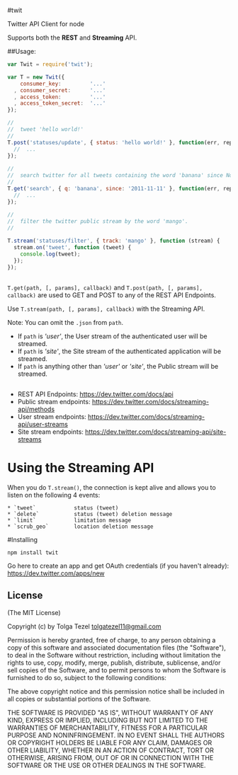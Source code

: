 #twit

Twitter API Client for node

Supports both the **REST** and **Streaming** API.

##Usage:

```javascript
var Twit = require('twit');

var T = new Twit({
    consumer_key:         '...'
  , consumer_secret:      '...'
  , access_token:         '...'
  , access_token_secret:  '...'
});

//
//  tweet 'hello world!'
//
T.post('statuses/update', { status: 'hello world!' }, function(err, reply) {
  //  ...
});
      
//
//  search twitter for all tweets containing the word 'banana' since Nov. 11, 2011
//
T.get('search', { q: 'banana', since: '2011-11-11' }, function(err, reply) {
  //  ...
});
      
//
//  filter the twitter public stream by the word 'mango'. 
//

T.stream('statuses/filter', { track: 'mango' }, function (stream) {
  stream.on('tweet', function (tweet) {
    console.log(tweet);
  });
});

```

##

`T.get(path, [, params], callback)` and `T.post(path, [, params], callback)` are used to GET and POST to any of the REST API Endpoints.

Use `T.stream(path, [, params], callback)` with the Streaming API.

Note: You can omit the `.json` from `path`.

* If `path` is *'user'*, the User stream of the authenticated user will be streamed.
* If `path` is *'site'*, the Site stream of the authenticated application will be streamed.
* If `path` is anything other than *'user'* or *'site'*, the Public stream will be streamed.

##

* REST API Endpoints:       https://dev.twitter.com/docs/api
* Public stream endpoints:  https://dev.twitter.com/docs/streaming-api/methods
* User stream endpoints:    https://dev.twitter.com/docs/streaming-api/user-streams
* Site stream endpoints:    https://dev.twitter.com/docs/streaming-api/site-streams

# Using the Streaming API

When you do `T.stream()`, the connection is kept alive and allows you to listen on the following 4 events:

    * `tweet`            status (tweet)
    * `delete`           status (tweet) deletion message
    * `limit`            limitation message 
    * `scrub_geo`        location deletion message

#Installing

```
npm install twit

```


Go here to create an app and get OAuth credentials (if you haven't already): https://dev.twitter.com/apps/new

## License 

(The MIT License)

Copyright (c) by Tolga Tezel <tolgatezel11@gmail.com>

Permission is hereby granted, free of charge, to any person obtaining a copy
of this software and associated documentation files (the "Software"), to deal
in the Software without restriction, including without limitation the rights
to use, copy, modify, merge, publish, distribute, sublicense, and/or sell
copies of the Software, and to permit persons to whom the Software is
furnished to do so, subject to the following conditions:

The above copyright notice and this permission notice shall be included in
all copies or substantial portions of the Software.

THE SOFTWARE IS PROVIDED "AS IS", WITHOUT WARRANTY OF ANY KIND, EXPRESS OR
IMPLIED, INCLUDING BUT NOT LIMITED TO THE WARRANTIES OF MERCHANTABILITY,
FITNESS FOR A PARTICULAR PURPOSE AND NONINFRINGEMENT. IN NO EVENT SHALL THE
AUTHORS OR COPYRIGHT HOLDERS BE LIABLE FOR ANY CLAIM, DAMAGES OR OTHER
LIABILITY, WHETHER IN AN ACTION OF CONTRACT, TORT OR OTHERWISE, ARISING FROM,
OUT OF OR IN CONNECTION WITH THE SOFTWARE OR THE USE OR OTHER DEALINGS IN
THE SOFTWARE.